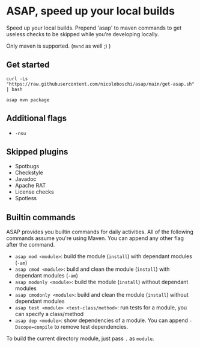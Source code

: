 # ASAP, speed up your local builds

Speed up your local builds.
Prepend 'asap' to maven commands to get useless checks to be skipped while you're developing locally.

Only maven is supported. (`mvnd` as well ;) )

## Get started

```
curl -Ls "https://raw.githubusercontent.com/nicoloboschi/asap/main/get-asap.sh" | bash
```

```
asap mvn package
```

## Additional flags
- `-nsu`

## Skipped plugins
- Spotbugs
- Checkstyle
- Javadoc
- Apache RAT
- License checks
- Spotless


## Builtin commands
ASAP provides you builtin commands for daily activities.
All of the following commands assume you're using Maven.
You can append any other flag after the command.


- `asap mod <module>`: build the module (`install`) with dependant modules (`-am`)
- `asap cmod <module>`: build and clean the module (`install`) with dependant modules (`-am`)
- `asap modonly <module>`: build the module (`install`) without dependant modules
- `asap cmodonly <module>`: build and clean the module (`install`) without dependant modules
- `asap test <module> <test-class/method>`: run tests for a module, you can specify a class/method
- `asap dep <module>`: show dependencies of a module. You can append `-Dscope=compile` to remove test dependencies.


To build the current directory module, just pass `.` as `module`.